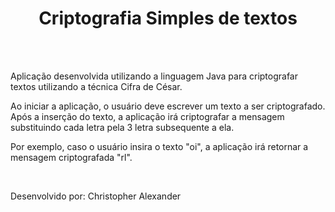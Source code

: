 <h1 align="center">Criptografia Simples de textos</h1>
  <br/><br/>
  <p>Aplicação desenvolvida utilizando a linguagem Java para criptografar textos utilizando a técnica Cifra de César.</p>
    
  <p>Ao iniciar a aplicação, o usuário deve escrever um texto a ser criptografado. Após a inserção do texto, a aplicação irá criptografar a mensagem substituindo
    cada letra pela 3 letra subsequente a ela.</p>
   <p>Por exemplo, caso o usuário insira o texto "oi", a aplicação irá retornar a mensagem criptografada "rl".</p>
     
  <br/>
  <p>Desenvolvido por: Christopher Alexander</p>
     
     
